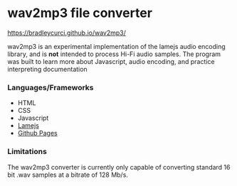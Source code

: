 # wav2mp3 file converter
https://bradleycurci.github.io/wav2mp3/

wav2mp3 is an experimental implementation of the lamejs audio encoding library, and is **not** intended to process Hi-Fi audio samples. 
The program was built to learn more about Javascript, audio encoding, and practice interpreting documentation

### Languages/Frameworks
 - HTML
 - CSS
 - Javascript
 - [Lamejs](https://github.com/zhuker/lamejs?utm_source=cdnjs&utm_medium=cdnjs_link&utm_campaign=cdnjs_library)
 - [Github Pages](https://pages.github.com/)

### Limitations
The wav2mp3 converter is currently only capable of converting standard 16 bit .wav samples at a bitrate of 128 Mb/s.

